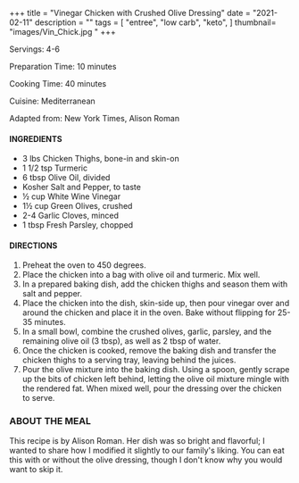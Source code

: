 +++
title = "Vinegar Chicken with Crushed Olive Dressing"
date = "2021-02-11"
description = ""
tags = [
    "entree",
    "low carb",
    "keto",
]
thumbnail= "images/Vin_Chick.jpg "
+++

Servings: 4-6 <!--more-->

Preparation Time: 10 minutes 

Cooking Time: 40 minutes

Cuisine: Mediterranean

Adapted from: New York Times, Alison Roman 

#### INGREDIENTS 

* 3 lbs Chicken Thighs, bone-in and skin-on
* 1 1/2 tsp Turmeric
* 6 tbsp Olive Oil, divided
* Kosher Salt and Pepper, to taste 
* ½ cup White Wine Vinegar 
* 1½ cup Green Olives, crushed 
* 2-4 Garlic Cloves, minced 
* 1 tbsp Fresh Parsley, chopped 

#### DIRECTIONS 

1. Preheat the oven to 450 degrees. 
2. Place the chicken into a bag with olive oil and turmeric. Mix well. 
3. In a prepared baking dish, add the chicken thighs and season them with salt and pepper. 
4. Place the chicken into the dish, skin-side up, then pour vinegar over and around the chicken and place it in the oven. Bake without flipping for 25-35 minutes. 
5. In a small bowl, combine the crushed olives, garlic, parsley, and the remaining olive oil (3 tbsp), as well as 2 tbsp of water.
6. Once the chicken is cooked, remove the baking dish and transfer the chicken thighs to a serving tray, leaving behind the juices. 
7. Pour the olive mixture into the baking dish. Using a spoon, gently scrape up the bits of chicken left behind, letting the olive oil mixture mingle with the rendered fat. When mixed well, pour the dressing over the chicken to serve.  

### ABOUT THE MEAL

This recipe is by Alison Roman. Her dish was so bright and flavorful; I wanted to share how I modified it slightly to our family's liking. You can eat this with or without the olive dressing, though I don't know why you would want to skip it.
